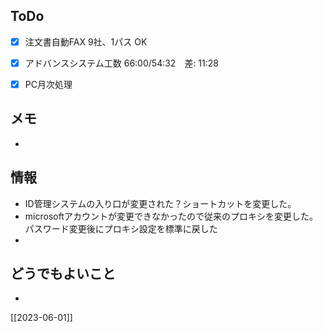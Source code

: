 ## ToDo
- [x] 注文書自動FAX 9社、1パス OK
- [x] アドバンスシステム工数 66:00/54:32　差: 11:28
- [x] PC月次処理


## メモ
- 


## 情報
- ID管理システムの入り口が変更された？ショートカットを変更した。
- microsoftアカウントが変更できなかったので従来のプロキシを変更した。パスワード変更後にプロキシ設定を標準に戻した
- 


## どうでもよいこと
- 


[[2023-06-01]]

